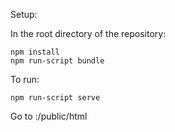 Setup:

In the root directory of the repository:

```
npm install
npm run-script bundle
```

To run:

```
npm run-script serve
```

Go to <host>:<port>/public/html
